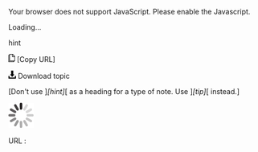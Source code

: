 Your browser does not support JavaScript. Please enable the Javascript.

Loading...

hint

![Copy URL](hint_files/Copy.png) [Copy URL]

![Download](hint_files/Download.png)
Download topic

[Don't use ]*[hint]*[ as a heading for a type of note. Use ]*[tip]*[ instead.]

![In progress](hint_files/activity-large.gif)

URL :


